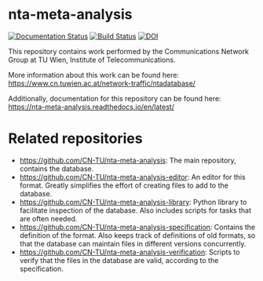 # nta-meta-analysis

[![Documentation Status](https://readthedocs.org/projects/nta-meta-analysis/badge/?version=latest)](https://nta-meta-analysis.readthedocs.io/en/latest/?badge=latest)
[![Build Status](https://travis-ci.org/CN-TU/nta-meta-analysis.svg?branch=master)](https://travis-ci.org/CN-TU/nta-meta-analysis) [![DOI](https://zenodo.org/badge/DOI/10.5281/zenodo.1243050.svg)](https://doi.org/10.5281/zenodo.1243050)

This repository contains work performed by the Communications Network Group at TU Wien, Institute of Telecommunications.

More information about this work can be found here: https://www.cn.tuwien.ac.at/network-traffic/ntadatabase/

Additionally, documentation for this repository can be found here: https://nta-meta-analysis.readthedocs.io/en/latest/


# Related repositories

+ https://github.com/CN-TU/nta-meta-analysis: The main repository, contains the database.
+ https://github.com/CN-TU/nta-meta-analysis-editor: An editor for this format. Greatly simplifies the effort of creating files to add to the database.
+ https://github.com/CN-TU/nta-meta-analysis-library: Python library to facilitate inspection of the database. Also includes scripts for tasks that are often needed.
+ https://github.com/CN-TU/nta-meta-analysis-specification: Contains the definition of the format. Also keeps track of definitions of old formats, so that the database can maintain files in different versions concurrently.
+ https://github.com/CN-TU/nta-meta-analysis-verification: Scripts to verify that the files in the database are valid, according to the specification.
